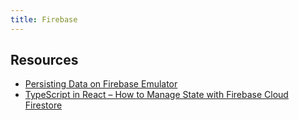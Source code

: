```yaml
---
title: Firebase
---
```


## Resources

- [Persisting Data on Firebase Emulator](https://mukhtharcm.com/firebase-emulator-persist-data/)
- [TypeScript in React – How to Manage State with Firebase Cloud Firestore](https://www.freecodecamp.org/news/how-to-manage-state-in-react-apps-with-firebase-cloud-firestore/)
